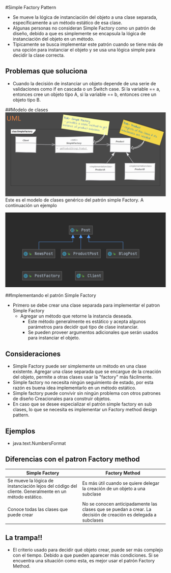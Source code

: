 #Simple Factory Pattern
- Se mueve la lógica de instanciación del objeto a una clase separada, específicamente a un método estático de esa clase.
- Algunas personas no consideran Simple Factory como un patrón de diseño, debido a que es simplemente se encapsula la lógica de instanciación del objeto en un método.
- Típicamente se busca implementar este patrón cuando se tiene más de una opción para instanciar el objeto y se usa una lógica simple para decidir la clase correcta.


## Problemas que soluciona
- Cuando la decisión de instanciar un objeto depende de una serie de validaciones como if en cascada o un Switch case. Si la variable == a, entonces cree un objeto tipo A, si la variable == b, entonces cree un objeto tipo B.



##Modelo de clases
![Image of SimpleFactory](docs/SimpleFactory.png)
Este es el modelo de clases genérico del patrón simple Factory. A continuación un ejemplo

![Image of SimpleFactory Sample](docs/SimpleFactorySamepl.png)

##Implementando el patrón Simple Factory
- Primero se debe crear una clase separada para implementar el patron Simple Factory
    - Agregar un método que retorne la instancia deseada.
      - Este método generalmente es estático y acepta algunos parámetros para decidir qué tipo de clase instanciar.
      - Se pueden proveer argumentos adicionales que serán usados para instanciar el objeto. 
    

## Consideraciones
- Simple Factory puede ser simplemente un método en una clase existente. Agregar una clase separada que se encargue de la creación del objeto, permite a otras clases usar la "factory" más fácilmente.
- Simple factory no necesita ningún seguimiento de estado, por esta razón es buena idea implementarlo en un método estático.
- Simple factory puede convivir sin ningún problema con otros patrones de diseño Creacionales para construir objetos.
- En caso que se desee especializar el patrón simple factory en sub clases, lo que se necesita es implementar un Factory method design pattern. 


## Ejemplos
- java.text.NumbersFormat

## Diferencias con el patron Factory method
Simple Factory | Factory Method
------------ | -------------
Se mueve la lógica de instanciación lejos del código del cliente. Generalmente en un método estático. |  Es más útil cuando se quiere delegar la creación de un objeto a una subclase
Conoce todas las clases que puede crear | No se conocen anticipadamente las clases que se puedan a crear. La decisión de creación es delegada a subclases

## La trampa!!
- El criterio usado para decidir qué objeto crear, puede ser más complejo con el tiempo. Debido a que pueden aparecer más condiciones. Si se encuentra una situación como esta, es mejor usar el patrón Factory Method.
